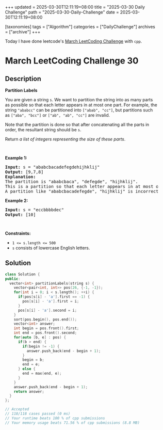 +++
updated = 2025-03-30T12:11:19+08:00
title = "2025-03-30 Daily Challenge"
path = "2025-03-30-Daily-Challenge"
date = 2025-03-30T12:11:19+08:00

[taxonomies]
tags = ["Algorithm"]
categories = ["DailyChallenge"]
archives = ["archive"]
+++

Today I have done leetcode's [March LeetCoding Challenge](https://leetcode.com/problems/partition-labels/) with `cpp`.

<!-- more -->

# March LeetCoding Challenge 30

## Description

**Partition Labels**

<p>You are given a string <code>s</code>. We want to partition the string into as many parts as possible so that each letter appears in at most one part. For example, the string <code>&quot;ababcc&quot;</code> can be partitioned into <code>[&quot;abab&quot;, &quot;cc&quot;]</code>, but partitions such as <code>[&quot;aba&quot;, &quot;bcc&quot;]</code> or <code>[&quot;ab&quot;, &quot;ab&quot;, &quot;cc&quot;]</code> are invalid.</p>

<p>Note that the partition is done so that after concatenating all the parts in order, the resultant string should be <code>s</code>.</p>

<p>Return <em>a list of integers representing the size of these parts</em>.</p>

<p>&nbsp;</p>
<p><strong class="example">Example 1:</strong></p>

<pre>
<strong>Input:</strong> s = &quot;ababcbacadefegdehijhklij&quot;
<strong>Output:</strong> [9,7,8]
<strong>Explanation:</strong>
The partition is &quot;ababcbaca&quot;, &quot;defegde&quot;, &quot;hijhklij&quot;.
This is a partition so that each letter appears in at most one part.
A partition like &quot;ababcbacadefegde&quot;, &quot;hijhklij&quot; is incorrect, because it splits s into less parts.
</pre>

<p><strong class="example">Example 2:</strong></p>

<pre>
<strong>Input:</strong> s = &quot;eccbbbbdec&quot;
<strong>Output:</strong> [10]
</pre>

<p>&nbsp;</p>
<p><strong>Constraints:</strong></p>

<ul>
	<li><code>1 &lt;= s.length &lt;= 500</code></li>
	<li><code>s</code> consists of lowercase English letters.</li>
</ul>


## Solution

``` cpp
class Solution {
public:
  vector<int> partitionLabels(string s) {
    vector<pair<int, int>> pos(26, {-1, -1});
    for(int i = 0; i < s.length(); ++i) {
      if(pos[s[i] - 'a'].first == -1) {
        pos[s[i] - 'a'].first = i;
      }
      pos[s[i] - 'a'].second = i;
    }
    sort(pos.begin(), pos.end());
    vector<int> answer;
    int begin = pos.front().first;
    int end = pos.front().second;
    for(auto [b, e] : pos) {
      if(b > end) {
        if(begin != -1) {
          answer.push_back(end - begin + 1);
        }
        begin = b;
        end = e;
      } else {
        end = max(end, e);
      }
    }
    answer.push_back(end - begin + 1);
    return answer;
  }
};

// Accepted
// 118/118 cases passed (0 ms)
// Your runtime beats 100 % of cpp submissions
// Your memory usage beats 71.56 % of cpp submissions (8.8 MB)
```
